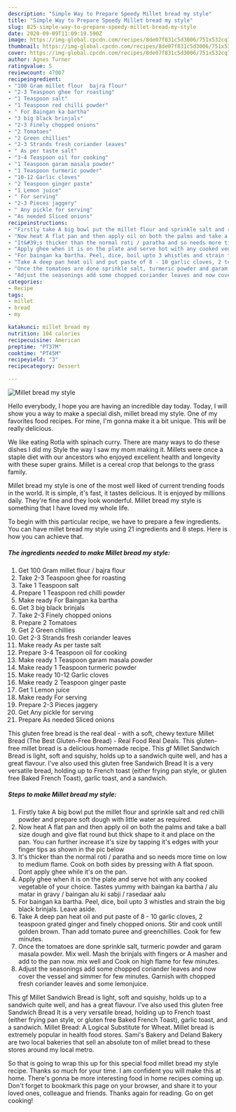 ```yaml
---
description: "Simple Way to Prepare Speedy Millet bread my style"
title: "Simple Way to Prepare Speedy Millet bread my style"
slug: 825-simple-way-to-prepare-speedy-millet-bread-my-style
date: 2020-09-09T11:09:19.590Z
image: https://img-global.cpcdn.com/recipes/8de07f831c5d3006/751x532cq70/millet-bread-my-style-recipe-main-photo.jpg
thumbnail: https://img-global.cpcdn.com/recipes/8de07f831c5d3006/751x532cq70/millet-bread-my-style-recipe-main-photo.jpg
cover: https://img-global.cpcdn.com/recipes/8de07f831c5d3006/751x532cq70/millet-bread-my-style-recipe-main-photo.jpg
author: Agnes Turner
ratingvalue: 5
reviewcount: 47007
recipeingredient:
- "100 Gram millet flour  bajra flour"
- "2-3 Teaspoon ghee for roasting"
- "1 Teaspoon salt"
- "1 Teaspoon red chilli powder"
- " For Baingan ka bartha"
- "3 big black brinjals"
- "2-3 Finely chopped onions"
- "2 Tomatoes"
- "2 Green chillies"
- "2-3 Strands fresh coriander leaves"
- " As per taste salt"
- "3-4 Teaspoon oil for cooking"
- "1 Teaspoon garam masala powder"
- "1 Teaspoon turmeric powder"
- "10-12 Garlic cloves"
- "2 Teaspoon ginger paste"
- "1 Lemon juice"
- " For serving"
- "2-3 Pieces jaggery"
- " Any pickle for serving"
- "As needed Sliced onions"
recipeinstructions:
- "Firstly take A big bowl put the millet flour and sprinkle salt and red chilli powder and prepare soft dough with little water as required."
- "Now heat A flat pan and then apply oil on both the palms and take a ball size dough and give flat round but thick shape to it and place on the pan. You can further increase it&#39;s size by tapping it&#39;s edges with your finger tips as shown in the pic below"
- "It&#39;s thicker than the normal roti / paratha and so needs more time on low to medium flame. Cook on both sides by pressing with A flat spoon. Dont apply ghee while it&#39;s on the pan."
- "Apply ghee when it is on the plate and serve hot with any cooked vegetable of your choice. Tastes yummy with baingan ka bartha / alu matar in gravy / baingan alu ki sabji / rasedaar aalu"
- "For baingan ka bartha. Peel, dice, boil upto 3 whistles and strain the big black brinjals. Leave aside."
- "Take A deep pan heat oil and put paste of 8 - 10 garlic cloves, 2 teaspoon grated ginger and finely chopped onions. Stir and cook untill golden brown. Than add tomato puree and greenchillies. Cook for few minutes."
- "Once the tomatoes are done sprinkle salt, turmeric powder and garam masala powder. Mix well. Mash the brinjals with fingers or A masher and add to the pan now. mix well and Cook on high flame for few minutes."
- "Adjust the seasonings add some chopped coriander leaves and now cover the vessel and simmer for few minutes. Garnish with chopped fresh coriander leaves and some lemonjuice."
categories:
- Recipe
tags:
- millet
- bread
- my

katakunci: millet bread my 
nutrition: 104 calories
recipecuisine: American
preptime: "PT37M"
cooktime: "PT45M"
recipeyield: "3"
recipecategory: Dessert

---
```



![Millet bread my style](https://img-global.cpcdn.com/recipes/8de07f831c5d3006/751x532cq70/millet-bread-my-style-recipe-main-photo.jpg)

Hello everybody, I hope you are having an incredible day today. Today, I will show you a way to make a special dish, millet bread my style. One of my favorites food recipes. For mine, I'm gonna make it a bit unique. This will be really delicious.

We like eating Rotla with spinach curry. There are many ways to do these dishes I did my Style the way I saw my mom making it. Millets were once a staple diet with our ancestors who enjoyed excellent health and longevity with these super grains. Millet is a cereal crop that belongs to the grass family.

Millet bread my style is one of the most well liked of current trending foods in the world. It is simple, it's fast, it tastes delicious. It is enjoyed by millions daily. They're fine and they look wonderful. Millet bread my style is something that I have loved my whole life.


To begin with this particular recipe, we have to prepare a few ingredients. You can have millet bread my style using 21 ingredients and 8 steps. Here is how you can achieve that.

<!--inarticleads1-->

##### The ingredients needed to make Millet bread my style:

1. Get 100 Gram millet flour / bajra flour
1. Take 2-3 Teaspoon ghee for roasting
1. Take 1 Teaspoon salt
1. Prepare 1 Teaspoon red chilli powder
1. Make ready  For Baingan ka bartha
1. Get 3 big black brinjals
1. Take 2-3 Finely chopped onions
1. Prepare 2 Tomatoes
1. Get 2 Green chillies
1. Get 2-3 Strands fresh coriander leaves
1. Make ready  As per taste salt
1. Prepare 3-4 Teaspoon oil for cooking
1. Make ready 1 Teaspoon garam masala powder
1. Make ready 1 Teaspoon turmeric powder
1. Make ready 10-12 Garlic cloves
1. Make ready 2 Teaspoon ginger paste
1. Get 1 Lemon juice
1. Make ready  For serving
1. Prepare 2-3 Pieces jaggery
1. Get  Any pickle for serving
1. Prepare As needed Sliced onions


This gluten free bread is the real deal - with a soft, chewy texture Millet Bread (The Best Gluten-Free Bread) - Real Food Real Deals. This gluten-free millet bread is a delicious homemade recipe. This gf Millet Sandwich Bread is light, soft and squishy, holds up to a sandwich quite well, and has a great flavour. I&#39;ve also used this gluten free Sandwich Bread It is a very versatile bread, holding up to French toast (either frying pan style, or gluten free Baked French Toast), garlic toast, and a sandwich. 

<!--inarticleads2-->

##### Steps to make Millet bread my style:

1. Firstly take A big bowl put the millet flour and sprinkle salt and red chilli powder and prepare soft dough with little water as required.
1. Now heat A flat pan and then apply oil on both the palms and take a ball size dough and give flat round but thick shape to it and place on the pan. You can further increase it&#39;s size by tapping it&#39;s edges with your finger tips as shown in the pic below
1. It&#39;s thicker than the normal roti / paratha and so needs more time on low to medium flame. Cook on both sides by pressing with A flat spoon. Dont apply ghee while it&#39;s on the pan.
1. Apply ghee when it is on the plate and serve hot with any cooked vegetable of your choice. Tastes yummy with baingan ka bartha / alu matar in gravy / baingan alu ki sabji / rasedaar aalu
1. For baingan ka bartha. Peel, dice, boil upto 3 whistles and strain the big black brinjals. Leave aside.
1. Take A deep pan heat oil and put paste of 8 - 10 garlic cloves, 2 teaspoon grated ginger and finely chopped onions. Stir and cook untill golden brown. Than add tomato puree and greenchillies. Cook for few minutes.
1. Once the tomatoes are done sprinkle salt, turmeric powder and garam masala powder. Mix well. Mash the brinjals with fingers or A masher and add to the pan now. mix well and Cook on high flame for few minutes.
1. Adjust the seasonings add some chopped coriander leaves and now cover the vessel and simmer for few minutes. Garnish with chopped fresh coriander leaves and some lemonjuice.


This gf Millet Sandwich Bread is light, soft and squishy, holds up to a sandwich quite well, and has a great flavour. I&#39;ve also used this gluten free Sandwich Bread It is a very versatile bread, holding up to French toast (either frying pan style, or gluten free Baked French Toast), garlic toast, and a sandwich. Millet Bread: A Logical Substitute for Wheat. Millet bread is extremely popular in health food stores. Sami&#39;s Bakery and Deland Bakery are two local bakeries that sell an absolute ton of millet bread to these stores around my local metro. 

So that is going to wrap this up for this special food millet bread my style recipe. Thanks so much for your time. I am confident you will make this at home. There's gonna be more interesting food in home recipes coming up. Don't forget to bookmark this page on your browser, and share it to your loved ones, colleague and friends. Thanks again for reading. Go on get cooking!
